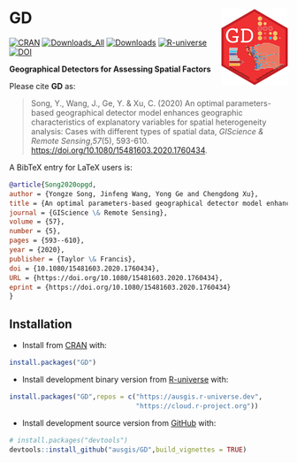 
<!-- README.md is generated from README.Rmd. Please edit that file -->

# GD <a href="https://ausgis.github.io/GD/"><img src="man/figures/logo.png" align="right" height="139" alt="GD website" /></a>

<!-- badges: start -->

[![CRAN](https://www.r-pkg.org/badges/version/GD)](https://CRAN.R-project.org/package=GD)
[![Downloads_All](https://badgen.net/cran/dt/GD?color=orange)](https://CRAN.R-project.org/package=GD)
[![Downloads](https://cranlogs.r-pkg.org/badges/GD)](https://CRAN.R-project.org/package=GD)
[![R-universe](https://ausgis.r-universe.dev/badges/GD)](https://ausgis.r-universe.dev/GD)
[![DOI](https://ausgis.github.io/badges/gos_paper.svg)](https://doi.org/10.1080/15481603.2020.1760434)

<!-- badges: end -->

**Geographical Detectors for Assessing Spatial Factors**

Please cite **GD** as:

> Song, Y., Wang, J., Ge, Y. & Xu, C. (2020) An optimal parameters-based
> geographical detector model enhances geographic characteristics of
> explanatory variables for spatial heterogeneity analysis: Cases with
> different types of spatial data, *GIScience & Remote Sensing*,*57*(5),
> 593-610. <https://doi.org/10.1080/15481603.2020.1760434>.

A BibTeX entry for LaTeX users is:

``` bib
@article{Song2020opgd,
author = {Yongze Song, Jinfeng Wang, Yong Ge and Chengdong Xu},
title = {An optimal parameters-based geographical detector model enhances geographic characteristics of explanatory variables for spatial heterogeneity analysis: cases with different types of spatial data},
journal = {GIScience \& Remote Sensing},
volume = {57},
number = {5},
pages = {593--610},
year = {2020},
publisher = {Taylor \& Francis},
doi = {10.1080/15481603.2020.1760434},
URL = {https://doi.org/10.1080/15481603.2020.1760434},
eprint = {https://doi.org/10.1080/15481603.2020.1760434}
}
```

## Installation

- Install from [CRAN](https://CRAN.R-project.org/package=GD) with:

``` r
install.packages("GD")
```

- Install development binary version from
  [R-universe](https://ausgis.r-universe.dev/GD) with:

``` r
install.packages("GD",repos = c("https://ausgis.r-universe.dev",
                                "https://cloud.r-project.org"))
```

- Install development source version from
  [GitHub](https://github.com/ausgis/GD) with:

``` r
# install.packages("devtools")
devtools::install_github("ausgis/GD",build_vignettes = TRUE)
```
